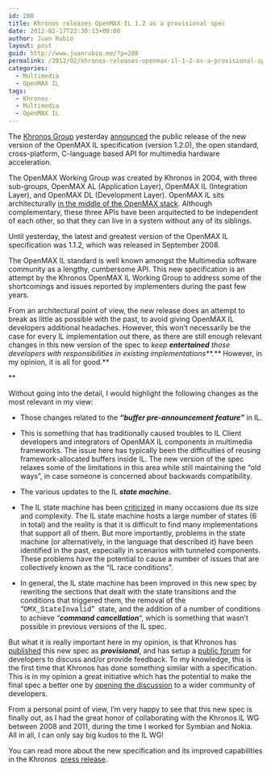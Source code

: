 ```yaml
---
id: 288
title: Khronos releases OpenMAX IL 1.2 as a provisional spec
date: 2012-02-17T22:30:13+00:00
author: Juan Rubio
layout: post
guid: http://www.juanrubio.me/?p=288
permalink: /2012/02/khronos-releases-openmax-il-1-2-as-a-provisional-spec/
categories:
  - Multimedia
  - OpenMAX IL
tags:
  - Khronos
  - Multimedia
  - OpenMAX IL
---
```

<div id="yass_top_edge_dummy" style="width: 1px; height: 1px; padding: 0px; margin: -11px 0px 0px; border-width: 0px; display: block;">
</div>

<div id="yass_top_edge" style="background-image: url('chrome://yass/content/edgebgtop.png'); background-attachment: scroll; background-position: center bottom; padding: 0px; margin: 0px 0px 10px -386px; border-width: 0px; height: 0px; display: block; width: 1px;">
</div>

<p style="margin-top: 10px;">
  The <a title="The Khronos Group" href="http://www.khronos.org/" target="_blank">Khronos Group</a> yesterday <a title="OpenMAX IL 1.2 provisional spec announcement" href="http://www.khronos.org/news/archives/khronos-group-releases-openmax-il-1.2-provisional-specification" target="_blank">announced</a> the public release of the new version of the OpenMAX IL specification (version 1.2.0), the open standard, cross-platform, C-language based API for multimedia hardware acceleration.
</p>

The OpenMAX Working Group was created by Khronos in 2004, with three sub-groups, OpenMAX AL (Application Layer), OpenMAX IL (Integration Layer), and OpenMAX DL (Development Layer). OpenMAX IL sits architecturally <a title="OpenMAX overview" href="http://www.khronos.org/openmax/" target="_blank">in the middle of the OpenMAX stack</a>. Although complementary, these three APIs have been arquitected to be independent of each other, so that they can live in a system without any of its siblings.

Until yesterday, the latest and greatest version of the OpenMAX IL specification was 1.1.2, which was released in September 2008.

The OpenMAX IL standard is well known amongst the Multimedia software community as a lengthy, cumbersome API. This new specification is an attempt by the Khronos OpenMAX IL Working Group to address some of the shortcomings and issues reported by implementers during the past few years.

From an architectural point of view, the new release does an attempt to break as little as possible with the past, to avoid giving OpenMAX IL developers additional headaches. However, this won&#8217;t necessarily be the case for every IL implementation out there, as there are still enough relevant changes in this new version of the spec to _keep **entertained** those developers with responsibilities in existing implementations**.**_ However, in my opinion, it is all for good.**
  
** 

Without going into the detail, I would highlight the following changes as the most relevant in my view:

  * Those changes related to the _**&#8220;buffer pre-announcement feature&#8221;**_ in IL.
  * This is something that has traditionally caused troubles to IL Client developers and integrators of OpenMAX IL components in multimedia frameworks. The issue here has typically been the difficulties of reusing framework-allocated buffers inside IL. The new version of the spec relaxes some of the limitations in this area while still maintaining the &#8220;old ways&#8221;, in case someone is concerned about backwards compatibility.

  * The various updates to the IL **_state machine._**
  * The IL state machine has been <a title="Discussion on OpenMAX IL integration challenges @ Linaro" href="https://wiki.linaro.org/Events/2011-06-MMWG/OpenMaxIntegration" target="_blank">criticized</a> in many occasions due its size and complexity. The IL state machine hosts a large number of states (6 in total) and the reality is that it is difficult to find many implementations that support all of them. But more importantly, problems in the state machine (or alternatively, in the language that described it) have been identified in the past, especially in scenarios with tunneled components. These problems have the potential to cause a number of issues that are collectively known as the &#8220;IL race conditions&#8221;.
  * In general, the IL state machine has been improved in this new spec by rewriting the sections that dealt with the state transitions and the conditions that triggered them, the removal of the &#8220;<span style="font-family: courier new,courier;">OMX_StateInvalid</span>&#8221;  state, and the addition of a number of conditions to achieve &#8220;_**command cancellation**_&#8220;, which is something that wasn&#8217;t possible in previous versions of the IL spec.

But what it is really important here in my opinion, is that Khronos has <a title="Khronos OpenMAX IL registry" href="http://www.khronos.org/registry/omxil/" target="_blank">published</a> this new spec as _**provisional**_, and has setup a <a title="Discussion forum - OpenMAX IL 1.2 provisional spec" href="http://www.khronos.org/message_boards/viewforum.php?f=58" target="_blank">public forum</a> for developers to discuss and/or provide feedback. To my knowledge, this is the first time that Khronos has done something similar with a specification. This is in my opinion a great initiative which has the potential to make the final spec a better one by <a title="OpenMAX: a rant, by Victor Jaquez" href="http://blogs.igalia.com/vjaquez/2011/11/29/openmax-a-rant/" target="_blank">opening the discussion</a> to a wider community of developers.

From a personal point of view, I&#8217;m very happy to see that this new spec is finally out, as I had the great honor of collaborating with the Khronos IL WG between 2008 and 2011, during the time I worked for Symbian and Nokia. All in all, I can only say big kudos to the IL WG!

You can read more about the new specification and its improved capabilities in the Khronos  <a title="OpenMAX IL 1.2 provisional spec press release" href="http://www.khronos.org/news/press/khronos-group-releases-openmax-il-1.2-provisional-specification" target="_blank">press release</a>.

<br>
